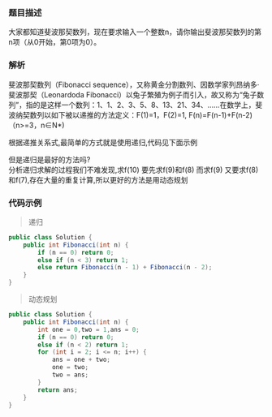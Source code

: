 ### 题目描述

大家都知道斐波那契数列，现在要求输入一个整数n，请你输出斐波那契数列的第n项（从0开始，第0项为0）。

### 解析

斐波那契数列（Fibonacci sequence），又称黄金分割数列、因数学家列昂纳多·斐波那契（Leonardoda Fibonacci）以兔子繁殖为例子而引入，故又称为“兔子数列”，指的是这样一个数列：1、1、2、3、5、8、13、21、34、……在数学上，斐波纳契数列以如下被以递推的方法定义：F(1)=1，F(2)=1, F(n)=F(n-1)+F(n-2)（n>=3，n∈N*)

根据递推关系式,最简单的方式就是使用递归,代码见下面示例

但是递归是最好的方法吗?  
分析递归求解的过程我们不难发现,求f(10) 要先求f(9)和f(8) 而求f(9) 又要求f(8)和f(7),存在大量的重复计算,所以更好的方法是用动态规划

### 代码示例

> 递归

```java
public class Solution {
    public int Fibonacci(int n) {
        if (n == 0) return 0;
        else if (n < 3) return 1;
        else return Fibonacci(n - 1) + Fibonacci(n - 2);
    }
}
```

> 动态规划
```java
public class Solution {
    public int Fibonacci(int n) {
        int one = 0,two = 1,ans = 0;
        if (n == 0) return 0;
        else if (n < 2) return 1;
        for (int i = 2; i <= n; i++) {
            ans = one + two;
            one = two;
            two = ans;
        }
        return ans;
    }
}
```